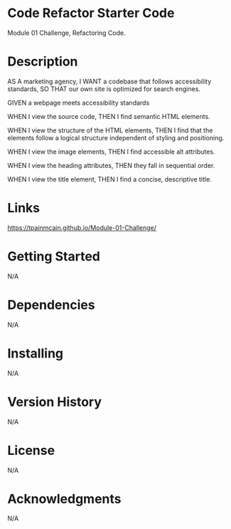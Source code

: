 # Code Refactor Starter Code
Module 01 Challenge, Refactoring Code.

# Description
AS A marketing agency,
I WANT a codebase that follows accessibility standards,
SO THAT our own site is optimized for search engines.

GIVEN a webpage meets accessibility standards

WHEN I view the source code,
THEN I find semantic HTML elements.

WHEN I view the structure of the HTML elements,
THEN I find that the elements follow a logical structure independent of styling and positioning.

WHEN I view the image elements,
THEN I find accessible alt attributes.

WHEN I view the heading attributes,
THEN they fall in sequential order.

WHEN I view the title element,
THEN I find a concise, descriptive title.

# Links
https://tpainmcain.github.io/Module-01-Challenge/

# Getting Started
N/A

# Dependencies
N/A

# Installing
N/A

# Version History
N/A

# License
N/A

# Acknowledgments
N/A
